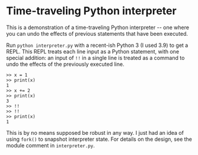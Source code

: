 # Time-traveling Python interpreter
This is a demonstration of a time-traveling Python interpreter -- one where you can undo the effects of previous statements that have been executed.

Run `python interpreter.py` with a recent-ish Python 3 (I used 3.9) to get a REPL. This REPL treats each line input as a Python statement, with one special addition: an input of `!!` in a single line is treated as a command to undo the effects of the previously executed line.
```
>> x = 1
>> print(x)
1
>> x += 2
>> print(x)
3
>> !!
>> !!
>> print(x)
1
```
This is by no means supposed be robust in any way. I just had an idea of using `fork()` to snapshot interpreter state. For details on the design, see the module comment in `interpreter.py`.
